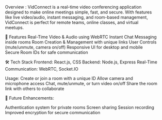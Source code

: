 Overview :
VidConnect is a real-time video conferencing application designed to make online meetings simple, fast, and secure. With features like live video/audio, instant messaging, and room-based management, VidConnect is perfect for remote teams, online classes, and virtual meetups.

🔧 Features
Real-Time Video & Audio using WebRTC
Instant Chat Messaging inside rooms
Room Creation & Management with unique links
User Controls (mute/unmute, camera on/off)
Responsive UI for desktop and mobile
Secure Room IDs for safe communication


🛠 Tech Stack
Frontend: React.js, CSS
Backend: Node.js, Express
Real-Time Communication: WebRTC, Socket.IO

Usage:
Create or join a room with a unique ID
Allow camera and microphone access
Chat, mute/unmute, or turn video on/off
Share the room link with others to collaborate


🚀 Future Enhancements:

Authentication system for private rooms
Screen sharing
Session recording
Improved encryption for secure communication




